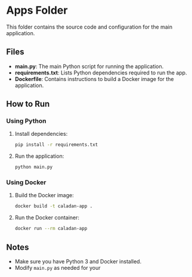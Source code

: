 # Apps Folder

This folder contains the source code and configuration for the main application.

## Files

- **main.py**: The main Python script for running the application.
- **requirements.txt**: Lists Python dependencies required to run the app.
- **Dockerfile**: Contains instructions to build a Docker image for the application.

## How to Run

### Using Python

1. Install dependencies:
    ```bash
    pip install -r requirements.txt
    ```
2. Run the application:
    ```bash
    python main.py
    ```

### Using Docker

1. Build the Docker image:
    ```bash
    docker build -t caladan-app .
    ```
2. Run the Docker container:
    ```bash
    docker run --rm caladan-app
    ```

## Notes

- Make sure you have Python 3 and Docker installed.
- Modify `main.py` as needed for your